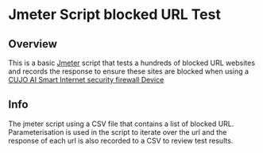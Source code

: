 # Jmeter Script blocked URL Test

## Overview

This is a basic [Jmeter](http://jmeter.apache.org/) script that tests a hundreds of blocked URL websites and records the response to ensure these sites are blocked when using a [CUJO AI Smart Internet security firewall Device](https://www.getcujo.com/smart-firewall-cujo/)

## Info

The jmeter script using a CSV file that contains a list of blocked URL.  Parameterisation is used in the script to iterate over the url and the response of each url is also recorded to a CSV to review test results.
